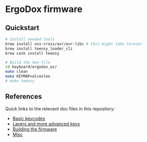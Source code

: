 # ErgoDox firmware

## Quickstart

```bash
# Install needed tools
brew install osx-cross/avr/avr-libc # this might take forever
brew install teensy_loader_cli
brew cask install teensy

# Build the hex-file
cd keyboard/ergodox_ez/
make clean
make KEYMAP=alcesleo
# make teensy
```

## References

Quick links to the relevant doc files in this repository:

- [Basic keycodes](tmk_core/doc/keycode.txt)
- [Layers and more advanced keys](tmk_core/doc/keymap.md)
- [Building the firmware](tmk_core/doc/build.md)
- [Misc](QMK_README.md)
